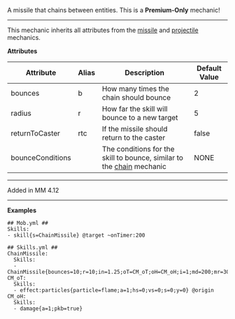 A missile that chains between entities. This is a **Premium-Only** mechanic!

---

This mechanic inherits all attributes from the [missile](/skills/mechanics/missile) and [projectile](/skills/mechanics/projectile) mechanics.

**Attributes**

| Attribute | Alias | Description | Default Value |
| --------- | ----- | ----------- | ------------- |
| bounces   | b     | How many times the chain should bounce | 2 |
| radius    | r     | How far the skill will bounce to a new target | 5 |
| returnToCaster | rtc | If the missile should return to the caster | false | 
| bounceConditions | | The conditions for the skill to bounce, similar to the [chain](/skills/mechanics/chain) mechanic | NONE | 

---

Added in MM 4.12

---

**Examples**

```
## Mob.yml ##
Skills:
- skill{s=ChainMissile} @target ~onTimer:200

## Skills.yml ##
ChainMissile:
  Skills:
  - ChainMissile{bounces=10;r=10;in=1.25;oT=CM_oT;oH=CM_oH;i=1;md=200;mr=30;v=5;hnp=true;hp=true;hR=1;vR=1;sB=False;sE=false;tyo=1;hs=true;hfs=1}
CM_oT:
  Skills:
  - effect:particles{particle=flame;a=1;hs=0;vs=0;s=0;y=0} @origin
CM_oH:
  Skills:
  - damage{a=1;pkb=true}
```